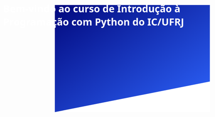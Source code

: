 <div style="width: 100%;
            height: 350px;
            background: linear-gradient(to bottom right, #02087d, #2e66ff);
            position: relative;">
    <div style="position: absolute;
                bottom: 0;
                left: 0;
                width: 100%;
                height: 100px;
                background: #fff; 
                clip-path: polygon(0 100%, 100% 100%, 100% 0);"></div>
</div>
<div style="position: absolute;
            top: 40px;
            color: #fff;
            font-size: 32px;
            font-weight: bold;
            width: 600px;
            left: 60px;
            font-family: system-ui;">
    Bem-vindo ao curso de Introdução à Programação com Python do IC/UFRJ
</div>